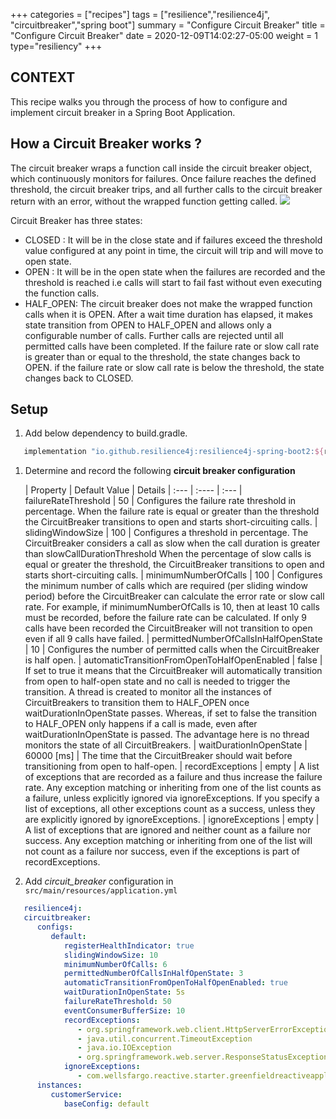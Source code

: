 +++
categories = ["recipes"]
tags = ["resilience","resilience4j", "circuitbreaker","spring boot"]
summary = "Configure Circuit Breaker"
title = "Configure Circuit Breaker"
date = 2020-12-09T14:02:27-05:00
weight = 1
type="resiliency"
+++

## CONTEXT
This recipe walks you through the process of how to configure and implement
circuit breaker in a Spring Boot Application.

## How a Circuit Breaker works ?
The circuit breaker wraps a function call inside the circuit breaker object, which continuously monitors for failures. Once failure reaches the defined threshold, the circuit breaker trips,
and all further calls to the circuit breaker return with an error, without the wrapped function getting called.
![](/images/circuit-breaker-states.png)

Circuit Breaker has three states:

* CLOSED : It will be in the close state and if failures exceed the threshold value configured at any point in time, the circuit will trip
  and will move to open state.
* OPEN : It will be in the open state when the failures are recorded and the threshold is reached i.e calls will start to fail fast without even executing the function calls.
* HALF_OPEN: The circuit breaker does not make the wrapped function calls when it is OPEN. After a wait time duration has elapsed, it makes state transition from OPEN to HALF_OPEN and allows only a configurable number of calls.
  Further calls are rejected until all permitted calls have been completed. If the failure rate or slow call rate is greater than or equal
  to the threshold, the state changes back to OPEN. if the failure rate or slow call rate is below the threshold, the state changes
  back to CLOSED.

## Setup

1. Add below dependency to build.gradle.

```groovy
   implementation "io.github.resilience4j:resilience4j-spring-boot2:${resilience4jVersion}"
```

1. Determine and record the following **circuit breaker configuration**

   | Property        | Default Value  | Details
         | :---            |    :----   |  :---
   | failureRateThreshold | 50 | Configures the failure rate threshold in percentage. When the failure rate is equal or greater than the threshold the CircuitBreaker transitions to open and starts short-circuiting calls.
   | slidingWindowSize | 100 | Configures a threshold in percentage. The CircuitBreaker considers a call as slow when the call duration is greater than slowCallDurationThreshold When the percentage of slow calls is equal or greater the threshold, the CircuitBreaker transitions to open and starts short-circuiting calls.
   | minimumNumberOfCalls  | 100 | Configures the minimum number of calls which are required (per sliding window period) before the CircuitBreaker can calculate the error rate or slow call rate. For example, if minimumNumberOfCalls is 10, then at least 10 calls must be recorded, before the failure rate can be calculated. If only 9 calls have been recorded the CircuitBreaker will not transition to open even if all 9 calls have failed.
   | permittedNumberOfCallsInHalfOpenState | 10 | Configures the number of permitted calls when the CircuitBreaker is half open.
   | automaticTransitionFromOpenToHalfOpenEnabled | false | 	If set to true it means that the CircuitBreaker will automatically transition from open to half-open state and no call is needed to trigger the transition. A thread is created to monitor all the instances of CircuitBreakers to transition them to HALF_OPEN once waitDurationInOpenState passes. Whereas, if set to false the transition to HALF_OPEN only happens if a call is made, even after waitDurationInOpenState is passed. The advantage here is no thread monitors the state of all CircuitBreakers.
   | waitDurationInOpenState | 60000 [ms] | The time that the CircuitBreaker should wait before transitioning from open to half-open.
   | recordExceptions | empty | A list of exceptions that are recorded as a failure and thus increase the failure rate. Any exception matching or inheriting from one of the list counts as a failure, unless explicitly ignored via ignoreExceptions. If you specify a list of exceptions, all other exceptions count as a success, unless they are explicitly ignored by ignoreExceptions.
   | ignoreExceptions | empty | A list of exceptions that are ignored and neither count as a failure nor success. Any exception matching or inheriting from one of the list will not count as a failure nor success, even if the exceptions is part of recordExceptions.

1. Add _circuit_breaker_ configuration in `src/main/resources/application.yml`
```yaml
   resilience4j:
   circuitbreaker:
      configs:
         default:
            registerHealthIndicator: true
            slidingWindowSize: 10
            minimumNumberOfCalls: 6
            permittedNumberOfCallsInHalfOpenState: 3
            automaticTransitionFromOpenToHalfOpenEnabled: true
            waitDurationInOpenState: 5s
            failureRateThreshold: 50
            eventConsumerBufferSize: 10
            recordExceptions:
               - org.springframework.web.client.HttpServerErrorException
               - java.util.concurrent.TimeoutException
               - java.io.IOException
               - org.springframework.web.server.ResponseStatusException
            ignoreExceptions:
               - com.wellsfargo.reactive.starter.greenfieldreactiveapplicationstarter.error.BusinessException
      instances:
         customerService:
            baseConfig: default
```
